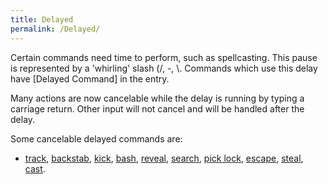 ```yaml
---
title: Delayed
permalink: /Delayed/
---
```


Certain commands need time to perform, such as spellcasting. This pause
is represented by a 'whirling' slash (/, -, \\. Commands which use this
delay have \[Delayed Command\] in the entry.

Many actions are now cancelable while the delay is running by typing a
carriage return. Other input will not cancel and will be handled after
the delay.

Some cancelable delayed commands are:

- [track](track "wikilink"), [backstab](backstab "wikilink"),
  [kick](kick "wikilink"), [bash](bash "wikilink"),
  [reveal](reveal "wikilink"), [search](search "wikilink"), [pick
  lock](pick "wikilink"), [escape](escape "wikilink"),
  [steal](steal "wikilink"), [cast](cast "wikilink").